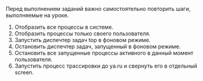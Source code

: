 ﻿Перед выполнением заданий важно самостоятельно повторить шаги, выполняемые на уроке.

1) Отобразить все процессы в системе.
2) Отобразить процессы только своего пользователя.
3) Запустить диспечтер задач top в фоновом режиме.
4) Остановить диспечтер задач, запущенный в фоновом режиме.
5) Остановить все запущенные процессы активного в данный момент пользователя.
6) Запустить процесс трассировки до ya.ru и свернуть его в отдельный screen.